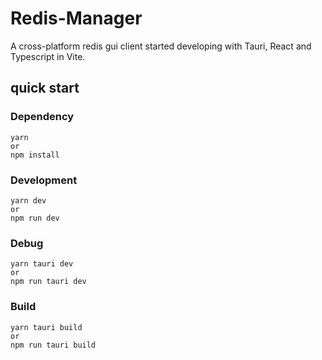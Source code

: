 # Redis-Manager

A cross-platform redis gui client started developing with Tauri, React and Typescript in Vite.

## quick start

### Dependency

```shell
yarn
or
npm install
```

### Development

```shell
yarn dev
or
npm run dev
```

### Debug

```shell
yarn tauri dev
or
npm run tauri dev
```

### Build

```shell
yarn tauri build
or
npm run tauri build
```
